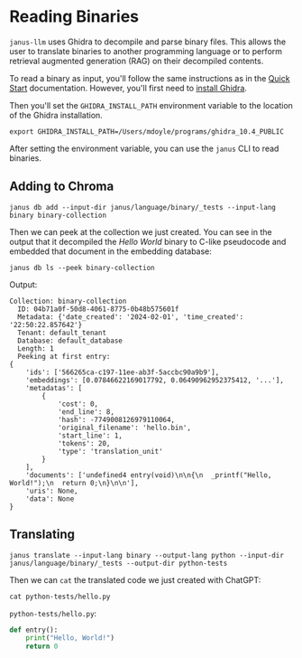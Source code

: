 # Reading Binaries
`janus-llm` uses Ghidra to decompile and parse binary files. This allows the user to translate binaries to another programming language or to perform retrieval augmented generation (RAG) on their decompiled contents.

To read a binary as input, you'll follow the same instructions as in the [Quick Start](quickstart.md) documentation. However, you'll first need to [install Ghidra](https://ghidra-sre.org/InstallationGuide.html).

Then you'll set the `GHIDRA_INSTALL_PATH` environment variable to the location of the Ghidra installation. 

```shell
export GHIDRA_INSTALL_PATH=/Users/mdoyle/programs/ghidra_10.4_PUBLIC
```

After setting the environment variable, you can use the `janus` CLI to read binaries.

## Adding to Chroma

```shell
janus db add --input-dir janus/language/binary/_tests --input-lang binary binary-collection
```

Then we can peek at the collection we just created. You can see in the output that it decompiled the _Hello World_ binary to C-like pseudocode and embedded that document in the embedding database:

```shell
janus db ls --peek binary-collection
```

Output:

```output
Collection: binary-collection
  ID: 04b71a0f-50d8-4061-8775-0b48b575601f
  Metadata: {'date_created': '2024-02-01', 'time_created': '22:50:22.857642'}
  Tenant: default_tenant
  Database: default_database
  Length: 1
  Peeking at first entry:
{
    'ids': ['566265ca-c197-11ee-ab3f-5accbc90a9b9'],
    'embeddings': [0.07846622169017792, 0.06490962952375412, '...'],
    'metadatas': [
        {
            'cost': 0,
            'end_line': 8,
            'hash': -7749008126979110064,
            'original_filename': 'hello.bin',
            'start_line': 1,
            'tokens': 20,
            'type': 'translation_unit'
        }
    ],
    'documents': ['undefined4 entry(void)\n\n{\n  _printf("Hello, World!");\n  return 0;\n}\n\n'],
    'uris': None,
    'data': None
}
```

## Translating

```shell
janus translate --input-lang binary --output-lang python --input-dir janus/language/binary/_tests --output-dir python-tests
```

Then we can `cat` the translated code we just created with ChatGPT:

```shell
cat python-tests/hello.py
```

`python-tests/hello.py`:

```python
def entry():
    print("Hello, World!")
    return 0
```
